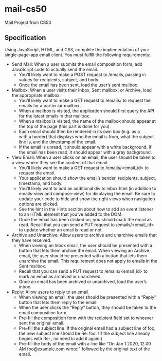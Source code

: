# mail-cs50
Mail Project from CS50

## Specification

Using JavaScript, HTML, and CSS, complete the implementation of your single-page-app email client. You must fulfill the following requirements:

- Send Mail: When a user submits the email composition form, add JavaScript code to actually send the email.
    - You’ll likely want to make a POST request to /emails, passing in values for recipients, subject, and body.
    - Once the email has been sent, load the user’s sent mailbox.
- Mailbox: When a user visits their Inbox, Sent mailbox, or Archive, load the appropriate mailbox.
	- You’ll likely want to make a GET request to /emails/<mailbox> to request the emails for a particular mailbox.
	- When a mailbox is visited, the application should first query the API for the latest emails in that mailbox.
	- When a mailbox is visited, the name of the mailbox should appear at the top of the page (this part is done for you).
	- Each email should then be rendered in its own box (e.g. as a <div> with a border) that displays who the email is from, what the subject line is, and the timestamp of the email.
	- If the email is unread, it should appear with a white background. If the email has been read, it should appear with a gray background.
- View Email: When a user clicks on an email, the user should be taken to a view where they see the content of that email.
	- You’ll likely want to make a GET request to /emails/<email_id> to request the email.
	- Your application should show the email’s sender, recipients, subject, timestamp, and body.
	- You’ll likely want to add an additional div to inbox.html (in addition to emails-view and compose-view) for displaying the email. Be sure to update your code to hide and show the right views when navigation options are clicked.
	- See the hint in the Hints section about how to add an event listener to an HTML element that you’ve added to the DOM.
	- Once the email has been clicked on, you should mark the email as read. Recall that you can send a PUT request to /emails/<email_id> to update whether an email is read or not.
- Archive and Unarchive: Allow users to archive and unarchive emails that they have received.
	- When viewing an Inbox email, the user should be presented with a button that lets them archive the email. When viewing an Archive email, the user should be presented with a button that lets them unarchive the email. This requirement does not apply to emails in the Sent mailbox.
	- Recall that you can send a PUT request to /emails/<email_id> to mark an email as archived or unarchived.
	- Once an email has been archived or unarchived, load the user’s inbox.
- Reply: Allow users to reply to an email.
	- When viewing an email, the user should be presented with a “Reply” button that lets them reply to the email.
	- When the user clicks the “Reply” button, they should be taken to the email composition form.
	- Pre-fill the composition form with the recipient field set to whoever sent the original email.
	- Pre-fill the subject line. If the original email had a subject line of foo, the new subject line should be Re: foo. (If the subject line already begins with Re: , no need to add it again.)
	- Pre-fill the body of the email with a line like "On Jan 1 2020, 12:00 AM foo@example.com wrote:" followed by the original text of the email.
